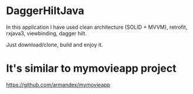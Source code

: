# DaggerHiltJava

In this application I have used clean architecture (SOLID + MVVM), retrofit, rxjava3, viewbinding, dagger hilt.

Just download/clone, build and enjoy it.

# It's similar to mymovieapp project
https://github.com/armandex/mymovieapp
